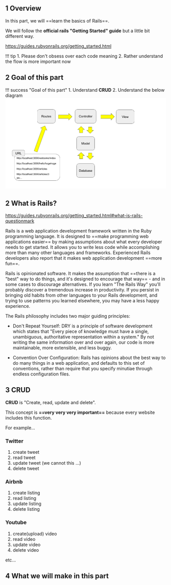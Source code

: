 ## 1 Overview
In this part, we will ==learn the basics of Rails==.

We will follow the **official rails "Getting Started" guide** but a little bit different way.

https://guides.rubyonrails.org/getting_started.html

!!! tip
    1. Please don't obsess over each code meaning
    2. Rather understand the flow is more important now

## 2 Goal of this part
!!! success "Goal of this part"
    1. Understand **CRUD**
    2. Understand the below diagram
    ![rails-flow-diagram.png](../img/rails-guide-basics/rails-flow-diagram.png)

## 2 What is Rails?

https://guides.rubyonrails.org/getting_started.html#what-is-rails-questionmark

Rails is a web application development framework written in the Ruby programming language. It is designed to ==make programming web applications easier== by making assumptions about what every developer needs to get started. It allows you to write less code while accomplishing more than many other languages and frameworks. Experienced Rails developers also report that it makes web application development ==more fun==.

Rails is opinionated software. It makes the assumption that ==there is a "best" way to do things, and it's designed to encourage that way== - and in some cases to discourage alternatives. If you learn "The Rails Way" you'll probably discover a tremendous increase in productivity. If you persist in bringing old habits from other languages to your Rails development, and trying to use patterns you learned elsewhere, you may have a less happy experience.

The Rails philosophy includes two major guiding principles:

- Don't Repeat Yourself: DRY is a principle of software development which states that "Every piece of knowledge must have a single, unambiguous, authoritative representation within a system." By not writing the same information over and over again, our code is more maintainable, more extensible, and less buggy.

- Convention Over Configuration: Rails has opinions about the best way to do many things in a web application, and defaults to this set of conventions, rather than require that you specify minutiae through endless configuration files.

## 3 CRUD
**CRUD** is "Create, read, update and delete".

This concept is **==very very very important==** because every website includes this function.

For example...

### Twitter
1. create tweet
2. read tweet
3. update tweet (we cannot this ...)
4. delete tweet

### Airbnb
1. create listing
2. read listing
3. update listing
4. delete listing

### Youtube
1. create(upload) video
2. read video
3. update video
4. delete video

etc...

## 4 What we will make in this part